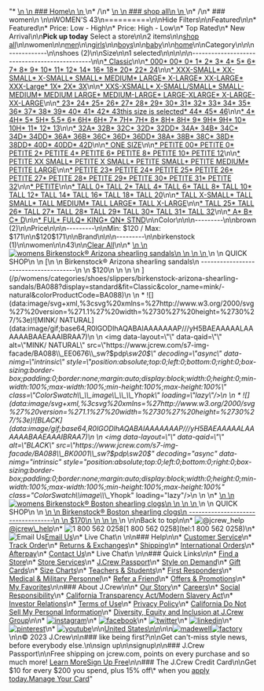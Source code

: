 "*   [\n    \n    ### Home\n    \n    ](/)\n*   /\n*   [\n    \n    ### shop all\n    \n    ](/all)\n*   /\n*   ### women\n    \n\nWOMEN'S 43\n==========\n\nHide Filters\n\nFeatured\n\n*   Featured\n*   Price: Low - High\n*   Price: High - Low\n*   Top Rated\n*   New Arrival\n\n**Pick up today** Select a store\n\n2 items\n\n[shop all](/all/?crawl=no)\n\nwomen\n\n[men](/all/mens?crawl=no)\n\n[girls](/all/girls?crawl=no)\n\n[boys](/all/boys?crawl=no)\n\n[baby](/all/baby?crawl=no)\n\n[home](/all/home?crawl=no)\n\nCategory\n\n\n------------\n\n[](/all/womens?sub-categories=womens-shopall-shoes&crawl=no&size=43)shoes (2)\n\nSize\n\n1 selected[](/all/womens?crawl=no)\n\n\n\n\n----------------------------------------------\n\n[*   Classic](/all/womens?crawl=no&fit=Classic&size=43)\n\n[*   000](/all/womens?crawl=no&size=000,43)[*   00](/all/womens?crawl=no&size=00,43)[*   0](/all/womens?crawl=no&size=0,43)[*   1](/all/womens?crawl=no&size=1,43)[*   2](/all/womens?crawl=no&size=2,43)[*   3](/all/womens?crawl=no&size=3,43)[*   4](/all/womens?crawl=no&size=4,43)[*   5](/all/womens?crawl=no&size=43,5)[*   6](/all/womens?crawl=no&size=43,6)[*   7](/all/womens?crawl=no&size=43,7)[*   8](/all/womens?crawl=no&size=43,8)[*   9](/all/womens?crawl=no&size=43,9)[*   10](/all/womens?crawl=no&size=10,43)[*   11](/all/womens?crawl=no&size=11,43)[*   12](/all/womens?crawl=no&size=12,43)[*   14](/all/womens?crawl=no&size=14,43)[*   16](/all/womens?crawl=no&size=16,43)[*   18](/all/womens?crawl=no&size=18,43)[*   20](/all/womens?crawl=no&size=20,43)[*   22](/all/womens?crawl=no&size=22,43)[*   24](/all/womens?crawl=no&size=24,43)\n\n[*   XXX-SMALL](/all/womens?crawl=no&size=43,XXX-SMALL)[*   XX-SMALL](/all/womens?crawl=no&size=43,XX-SMALL)[*   X-SMALL](/all/womens?crawl=no&size=43,X-SMALL)[*   SMALL](/all/womens?crawl=no&size=43,SMALL)[*   MEDIUM](/all/womens?crawl=no&size=43,MEDIUM)[*   LARGE](/all/womens?crawl=no&size=43,LARGE)[*   X-LARGE](/all/womens?crawl=no&size=43,X-LARGE)[*   XX-LARGE](/all/womens?crawl=no&size=43,XX-LARGE)[*   XXX-Large](/all/womens?crawl=no&size=43,XXXL)[*   1X](/all/womens?crawl=no&size=1X,43)[*   2X](/all/womens?crawl=no&size=2X,43)[*   3X](/all/womens?crawl=no&size=3X,43)\n\n[*   XXS-XSMALL](/all/womens?crawl=no&size=43,XXS-XSMALL)[*   X-SMALL/SMALL](/all/womens?crawl=no&size=43,X-SMALL%2FSMALL)[*   SMALL-MEDIUM](/all/womens?crawl=no&size=43,SMALL-MEDIUM)[*   MEDIUM LARGE](/all/womens?crawl=no&size=43,MEDIUM%20LARGE)[*   MEDIUM-LARGE](/all/womens?crawl=no&size=43,MEDIUM-LARGE)[*   LARGE-XLARGE](/all/womens?crawl=no&size=43,LARGE-XLARGE)[*   X-LARGE-XX-LARGE](/all/womens?crawl=no&size=43,X-LARGE-XX-LARGE)\n\n[*   23](/all/womens?crawl=no&size=23,43)[*   24](/all/womens?crawl=no&size=24G,43)[*   25](/all/womens?crawl=no&size=25,43)[*   26](/all/womens?crawl=no&size=26,43)[*   27](/all/womens?crawl=no&size=27,43)[*   28](/all/womens?crawl=no&size=28,43)[*   29](/all/womens?crawl=no&size=29,43)[*   30](/all/womens?crawl=no&size=30,43)[*   31](/all/womens?crawl=no&size=31,43)[*   32](/all/womens?crawl=no&size=32,43)[*   33](/all/womens?crawl=no&size=33,43)[*   34](/all/womens?crawl=no&size=34,43)[*   35](/all/womens?crawl=no&size=35,43)[*   36](/all/womens?crawl=no&size=36,43)[*   37](/all/womens?crawl=no&size=37,43)[*   38](/all/womens?crawl=no&size=38,43)[*   39](/all/womens?crawl=no&size=39,43)[*   40](/all/womens?crawl=no&size=40,43)[*   41](/all/womens?crawl=no&size=41,43)[*   42](/all/womens?crawl=no&size=42,43)[*   43this size is selected](/all/womens?crawl=no)[*   44](/all/womens?crawl=no&size=43,44)[*   45](/all/womens?crawl=no&size=43,45)[*   46](/all/womens?crawl=no&size=43,46)\n\n[*   4](/all/womens?crawl=no&size=4%20MEDIUM,43)[*   4H](/all/womens?crawl=no&size=43,4H%20MEDIUM)[*   5](/all/womens?crawl=no&size=43,5%20MEDIUM)[*   5H](/all/womens?crawl=no&size=43,5H%20MEDIUM)[*   5.5](/all/womens?crawl=no&size=43,5.5)[*   6](/all/womens?crawl=no&size=43,6%20MEDIUM)[*   6H](/all/womens?crawl=no&size=43,6H)[*   6H](/all/womens?crawl=no&size=43,6H%20MEDIUM)[*   7](/all/womens?crawl=no&size=43,7%20MEDIUM)[*   7H](/all/womens?crawl=no&size=43,7H%20MEDIUM)[*   7H](/all/womens?crawl=no&size=43,7H)[*   8](/all/womens?crawl=no&size=43,8%20MEDIUM)[*   8H](/all/womens?crawl=no&size=43,8H%20MEDIUM)[*   8H](/all/womens?crawl=no&size=43,8H)[*   9](/all/womens?crawl=no&size=43,9%20MEDIUM)[*   9H](/all/womens?crawl=no&size=43,9H%20MEDIUM)[*   9H](/all/womens?crawl=no&size=43,9H)[*   10](/all/womens?crawl=no&size=10%20MEDIUM,43)[*   10H](/all/womens?crawl=no&size=10H%20MEDIUM,43)[*   11](/all/womens?crawl=no&size=11%20MEDIUM,43)[*   12](/all/womens?crawl=no&size=12%20MEDIUM,43)[*   13](/all/womens?crawl=no&size=13,43)\n\n[*   32A](/all/womens?crawl=no&size=32A,43)[*   32B](/all/womens?crawl=no&size=32B,43)[*   32C](/all/womens?crawl=no&size=32C,43)[*   32D](/all/womens?crawl=no&size=32D,43)[*   32DD](/all/womens?crawl=no&size=32DD,43)[*   34A](/all/womens?crawl=no&size=34A,43)[*   34B](/all/womens?crawl=no&size=34B,43)[*   34C](/all/womens?crawl=no&size=34C,43)[*   34D](/all/womens?crawl=no&size=34D,43)[*   34DD](/all/womens?crawl=no&size=34DD,43)[*   36A](/all/womens?crawl=no&size=36A,43)[*   36B](/all/womens?crawl=no&size=36B,43)[*   36C](/all/womens?crawl=no&size=36C,43)[*   36D](/all/womens?crawl=no&size=36D,43)[*   36DD](/all/womens?crawl=no&size=36DD,43)[*   38A](/all/womens?crawl=no&size=38A,43)[*   38B](/all/womens?crawl=no&size=38B,43)[*   38C](/all/womens?crawl=no&size=38C,43)[*   38D](/all/womens?crawl=no&size=38D,43)[*   38DD](/all/womens?crawl=no&size=38DD,43)[*   40D](/all/womens?crawl=no&size=40D,43)[*   40DD](/all/womens?crawl=no&size=40DD,43)[*   42D](/all/womens?crawl=no&size=42D,43)\n\n[*   ONE SIZE](/all/womens?crawl=no&size=43,ONE%20SIZE)\n\n[*   PETITE 00](/all/womens?crawl=no&size=43,PETITE%2000)[*   PETITE 0](/all/womens?crawl=no&size=43,PETITE%200)[*   PETITE 2](/all/womens?crawl=no&size=43,PETITE%202)[*   PETITE 4](/all/womens?crawl=no&size=43,PETITE%204)[*   PETITE 6](/all/womens?crawl=no&size=43,PETITE%206)[*   PETITE 8](/all/womens?crawl=no&size=43,PETITE%208)[*   PETITE 10](/all/womens?crawl=no&size=43,PETITE%2010)[*   PETITE 12](/all/womens?crawl=no&size=43,PETITE%2012)\n\n[*   PETITE XX SMALL](/all/womens?crawl=no&size=43,PETITE%20XX%20SMALL)[*   PETITE X SMALL](/all/womens?crawl=no&size=43,PETITE%20X%20SMALL)[*   PETITE SMALL](/all/womens?crawl=no&size=43,PETITE%20SMALL)[*   PETITE MEDIUM](/all/womens?crawl=no&size=43,PETITE%20MEDIUM)[*   PETITE LARGE](/all/womens?crawl=no&size=43,PETITE%20LARGE)\n\n[*   PETITE 23](/all/womens?crawl=no&size=43,PETITE%2023)[*   PETITE 24](/all/womens?crawl=no&size=43,PETITE%2024)[*   PETITE 25](/all/womens?crawl=no&size=43,PETITE%2025)[*   PETITE 26](/all/womens?crawl=no&size=43,PETITE%2026)[*   PETITE 27](/all/womens?crawl=no&size=43,PETITE%2027)[*   PETITE 28](/all/womens?crawl=no&size=43,PETITE%2028)[*   PETITE 29](/all/womens?crawl=no&size=43,PETITE%2029)[*   PETITE 30](/all/womens?crawl=no&size=43,PETITE%2030)[*   PETITE 31](/all/womens?crawl=no&size=43,PETITE%2031)[*   PETITE 32](/all/womens?crawl=no&size=43,PETITE%2032)\n\n[*   PETITE](/all/womens?crawl=no&size=43,PETITE)\n\n[*   TALL 0](/all/womens?crawl=no&size=43,TALL%20SIZE%200)[*   TALL 2](/all/womens?crawl=no&size=43,TALL%202)[*   TALL 4](/all/womens?crawl=no&size=43,TALL%204)[*   TALL 6](/all/womens?crawl=no&size=43,TALL%206)[*   TALL 8](/all/womens?crawl=no&size=43,TALL%208)[*   TALL 10](/all/womens?crawl=no&size=43,TALL%2010)[*   TALL 12](/all/womens?crawl=no&size=43,TALL%2012)[*   TALL 14](/all/womens?crawl=no&size=43,TALL%2014)[*   TALL 16](/all/womens?crawl=no&size=43,TALL%2016)[*   TALL 18](/all/womens?crawl=no&size=43,TALL%2018)[*   TALL 20](/all/womens?crawl=no&size=43,TALL%2020)\n\n[*   TALL X-SMALL](/all/womens?crawl=no&size=43,TALL%20X-SMALL)[*   TALL SMALL](/all/womens?crawl=no&size=43,TALL%20SMALL)[*   TALL MEDIUM](/all/womens?crawl=no&size=43,TALL%20MEDIUM)[*   TALL LARGE](/all/womens?crawl=no&size=43,TALL%20LARGE)[*   TALL X-LARGE](/all/womens?crawl=no&size=43,TALL%20X-LARGE)\n\n[*   TALL 25](/all/womens?crawl=no&size=43,TALL%2025)[*   TALL 26](/all/womens?crawl=no&size=43,TALL%2026)[*   TALL 27](/all/womens?crawl=no&size=43,TALL%2027)[*   TALL 28](/all/womens?crawl=no&size=43,TALL%2028)[*   TALL 29](/all/womens?crawl=no&size=43,TALL%2029)[*   TALL 30](/all/womens?crawl=no&size=43,TALL%2030)[*   TALL 31](/all/womens?crawl=no&size=43,TALL%2031)[*   TALL 32](/all/womens?crawl=no&size=43,TALL%2032)\n\n[*   A](/all/womens?crawl=no&size=43,A)[*   B](/all/womens?crawl=no&size=43,B)[*   C](/all/womens?crawl=no&size=43,C)[*   D](/all/womens?crawl=no&size=43,D)\n\n[*   FUL](/all/womens?crawl=no&size=43,FUL)[*   FULQ](/all/womens?crawl=no&size=43,FULQ)[*   KING](/all/womens?crawl=no&size=43,KING)[*   QN](/all/womens?crawl=no&size=43,QN)[*   STND](/all/womens?crawl=no&size=43,STND)\n\nColor\n\n\n---------\n\n[](/all/womens?crawl=no&l_color=root-brown&size=43)brown (2)\n\nPrice\n\n\n---------\n\nMin: $120 / Max: $171\n\n$120$171\n\nBrand\n\n\n---------\n\n[](/all/womens?brand=BIRKENSTOCK&crawl=no&size=43)birkenstock (1)\n\nwomen[](/all/?crawl=no)\n\n43[](/all/womens?crawl=no)\n\n[Clear All](/all/?crawl=no)\n\n*   [\n    \n    ![womens Birkenstock® Arizona shearling sandals](https://www.jcrew.com/s7-img-facade/BA088_EE0676?hei=640&crop=0,0,512,0)\n    \n    \n    \n    ](/p/womens/categories/shoes/slippers/birkenstock-arizona-shearling-sandals/BA088?display=standard&fit=Classic&color_name=mink/-natural&colorProductCode=BA088)\n    \n    QUICK SHOP\n    \n    [\n    \n    Birkenstock® Arizona shearling sandals\n    --------------------------------------\n    \n    $120\n    \n    \n    \n    ](/p/womens/categories/shoes/slippers/birkenstock-arizona-shearling-sandals/BA088?display=standard&fit=Classic&color_name=mink/-natural&colorProductCode=BA088)\n    \n    *   ![](data:image/svg+xml,%3csvg%20xmlns=%27http://www.w3.org/2000/svg%27%20version=%271.1%27%20width=%2730%27%20height=%2730%27/%3e)![MINK/ NATURAL](data:image/gif;base64,R0lGODlhAQABAIAAAAAAAP///yH5BAEAAAAALAAAAAABAAEAAAIBRAA7)\n        \n        <img data-layout=\"\" data-qaid=\"\" alt=\"MINK/ NATURAL\" src=\"https://www.jcrew.com/s7-img-facade/BA088\\_EE0676\\_sw?$pdp\\_sw20$\" decoding=\"async\" data-nimg=\"intrinsic\" style=\"position:absolute;top:0;left:0;bottom:0;right:0;box-sizing:border-box;padding:0;border:none;margin:auto;display:block;width:0;height:0;min-width:100%;max-width:100%;min-height:100%;max-height:100%\" class=\"ColorSwatch\\_\\_image\\_\\_\\_Yhopk\" loading=\"lazy\"/>\n        \n    *   ![](data:image/svg+xml,%3csvg%20xmlns=%27http://www.w3.org/2000/svg%27%20version=%271.1%27%20width=%2730%27%20height=%2730%27/%3e)![BLACK](data:image/gif;base64,R0lGODlhAQABAIAAAAAAAP///yH5BAEAAAAALAAAAAABAAEAAAIBRAA7)\n        \n        <img data-layout=\"\" data-qaid=\"\" alt=\"BLACK\" src=\"https://www.jcrew.com/s7-img-facade/BA088\\_BK0001\\_sw?$pdp\\_sw20$\" decoding=\"async\" data-nimg=\"intrinsic\" style=\"position:absolute;top:0;left:0;bottom:0;right:0;box-sizing:border-box;padding:0;border:none;margin:auto;display:block;width:0;height:0;min-width:100%;max-width:100%;min-height:100%;max-height:100%\" class=\"ColorSwatch\\_\\_image\\_\\_\\_Yhopk\" loading=\"lazy\"/>\n        \n    \n*   [\n    \n    ![womens Birkenstock&reg; Boston shearling clogs](https://www.jcrew.com/s7-img-facade/BA089_EE0676?hei=640&crop=0,0,512,0)\n    \n    \n    \n    ](/p/womens/categories/shoes/birkenstocks/birkenstockreg-boston-shearling-clogs/BA089?display=standard&fit=Classic&color_name=mink/-natural&colorProductCode=BA089)\n    \n    QUICK SHOP\n    \n    [\n    \n    Birkenstock® Boston shearling clogs\n    -----------------------------------\n    \n    $170\n    \n    \n    \n    ](/p/womens/categories/shoes/birkenstocks/birkenstockreg-boston-shearling-clogs/BA089?display=standard&fit=Classic&color_name=mink/-natural&colorProductCode=BA089)\n    \n\nBack to top\n\n*   ![@jcrew_help](/next-static/images/sidecar-modules/footer/twitter-2.svg)[@jcrew\\_help](https://twitter.com/jcrew_help)\n*   ![1 800 562 0258](/next-static/images/sidecar-modules/footer/phone-2.svg)[1 800 562 0258](tel:1 800 562 0258)\n*   ![Email Us](/next-static/images/sidecar-modules/footer/email.svg)[Email Us](mailto:help@jcrew.com)\n*   Live Chat\n    \n\n### Help\n\n*   [Customer Service](/help/customer-service)\n*   [Track Order](/help/order-status)\n*   [Returns & Exchanges](/help/returns-exchanges)\n*   [Shipping](/help/shipping-handling)\n*   [International Orders](/help/international-orders)\n*   [Afterpay](/afterpay-faq)\n*   [Contact Us](/help/contact-us)\n*   Live Chat\n    \n\n### Quick Links\n\n*   [Find a Store](https://stores.jcrew.com/search)\n*   [Store Services](/s/store-services)\n*   [J.Crew Passport](/s/rewards)\n*   [Style on Demand](/s/style-on-demand)\n*   [Gift Cards](/help/gift-card)\n*   [Size Charts](/r/size-charts)\n*   [Teachers & Students](/s/teacher-student-discount)\n*   [First Responders](/s/military-medical-first-responder-discount)\n*   [Medical & Military Personnel](/s/military-medical-first-responder-discount)\n*   [Refer a Friend](/share)\n*   [Offers & Promotions](/best-deals)\n*   [My Favorites](/favorites)\n\n### About J.Crew\n\n*   [Our Story](/s/aboutus)\n*   [Careers](https://jobs.jcrew.com)\n*   [Social Responsibility](/s/corporate-responsibility)\n*   [California Transparency Act/Modern Slavery Act](/s/CSR-california-transparency-act)\n*   [Investor Relations](https://investors.jcrew.com)\n*   [Terms of Use](/help/terms-of-use)\n*   [Privacy Policy](/help/privacy-policy)\n*   [California Do Not Sell My Personal Information](https://jcrew.clarip.com/dsr/create?brand=jcrew&type=3)\n*   [Diversity, Equity and Inclusion at J.Crew Group](/s/diversity-equity-inclusion)\n\n*   [![instagram](/next-static/images/sidecar-modules/footer/instagram-2.svg)](http://instagram.com/jcrew)\n*   [![facebook](/next-static/images/sidecar-modules/footer/facebook-2.svg)](https://www.facebook.com/jcrew)\n*   [![twitter](/next-static/images/sidecar-modules/footer/twitter-2.svg)](https://twitter.com/jcrew)\n*   [![linkedin](/next-static/images/sidecar-modules/footer/linkedin.svg)](https://www.linkedin.com/company/j-crew)\n*   [![pinterest](/next-static/images/sidecar-modules/footer/pinterest-2.svg)](http://pinterest.com/jcrew/)\n*   [![youtube](/next-static/images/sidecar-modules/footer/youtube-2.svg)](http://www.youtube.com/user/jcrewinsider)\n\n[United States\n\n](/r/context-chooser)\n\n[![madewell](/next-static/images/sidecar-modules/footer/madewell.svg)](https://www.madewell.com)[![factory](/next-static/images/sidecar-modules/navigation/jcrew-factory-logo-black.svg)](https://factory.jcrew.com)\n\n© 2023 J.Crew\n\n### like being first?\n\nGet can't-miss style news, before everybody else.\n\nsign up\n\nsignup\n\n### J.Crew Passport\n\nFree shipping on jcrew.com, points on every purchase and so much more! [Learn More](/s/rewards)[Sign Up Free](/?register=true)\n\n### The J.Crew Credit Card\n\nGet $10 for every $200 you spend, plus 15% off\\* when you [apply today.](/s/credit-card)[Manage Your Card](https://d.comenity.net/jcrew/)"